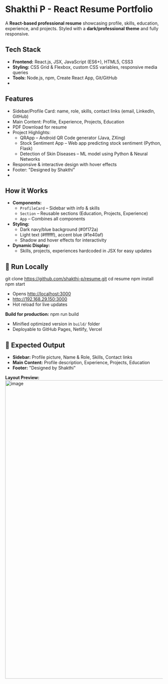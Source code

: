 # Shakthi P - React Resume Portfolio

A **React-based professional resume** showcasing profile, skills, education, experience, and projects. Styled with a **dark/professional theme** and fully responsive.

##  Tech Stack
- **Frontend:** React.js, JSX, JavaScript (ES6+), HTML5, CSS3  
- **Styling:** CSS Grid & Flexbox, custom CSS variables, responsive media queries  
- **Tools:** Node.js, npm, Create React App, Git/GitHub
- 
##  Features
- Sidebar/Profile Card: name, role, skills, contact links (email, LinkedIn, GitHub)  
- Main Content: Profile, Experience, Projects, Education  
- PDF Download for resume  
- Project Highlights:  
  - QRApp – Android QR Code generator (Java, ZXing)  
  - Stock Sentiment App – Web app predicting stock sentiment (Python, Flask)  
  - Detection of Skin Diseases – ML model using Python & Neural Networks  
- Responsive & interactive design with hover effects  
- Footer: "Designed by Shakthi"
- 
##  How it Works
- **Components:**  
  - `ProfileCard` – Sidebar with info & skills  
  - `Section` – Reusable sections (Education, Projects, Experience)  
  - `App` – Combines all components  
- **Styling:**  
  - Dark navy/blue background (#0f172a)  
  - Light text (#ffffff), accent blue (#1e40af)  
  - Shadow and hover effects for interactivity  
- **Dynamic Display:**  
  - Skills, projects, experiences hardcoded in JSX for easy updates  


## 🚀 Run Locally
git clone https://github.com/shakthi-p/resume.git
cd resume
npm install
npm start
* Opens [http://localhost:3000](http://localhost:3000)
* http://192.168.29.150:3000
* Hot reload for live updates

**Build for production:**
npm run build
* Minified optimized version in `build/` folder
* Deployable to GitHub Pages, Netlify, Vercel

## 📄 Expected Output
* **Sidebar:** Profile picture, Name & Role, Skills, Contact links
* **Main Content:** Profile description, Experience, Projects, Education
* **Footer:** "Designed by Shakthi"

**Layout Preview:**
<img width="1919" height="951" alt="image" src="https://github.com/user-attachments/assets/c456bd2b-294c-40bc-b688-79b545a41917" />


